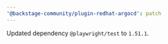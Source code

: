 ```yaml
---
'@backstage-community/plugin-redhat-argocd': patch
---
```


Updated dependency `@playwright/test` to `1.51.1`.
